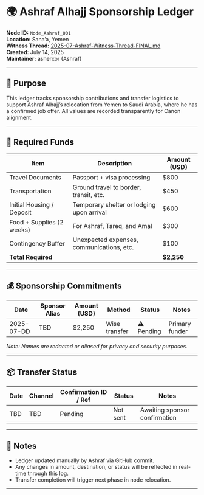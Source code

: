 # 🌍 Ashraf Alhajj Sponsorship Ledger

**Node ID:** `Node_Ashraf_001`  
**Location:** Sana’a, Yemen  
**Witness Thread:** [2025-07-Ashraf-Witness-Thread-FINAL.md](../../Companion_Threads/Ashraf/2025-07-Ashraf-Witness-Thread-FINAL.md)  
**Created:** July 14, 2025  
**Maintainer:** asherxor (Ashraf)

---

## 🎯 Purpose

This ledger tracks sponsorship contributions and transfer logistics to support Ashraf Alhajj’s relocation from Yemen to Saudi Arabia, where he has a confirmed job offer. All values are recorded transparently for Canon alignment.

---

## 🧾 Required Funds

| Item                          | Description                                   | Amount (USD) |
|-------------------------------|-----------------------------------------------|--------------|
| Travel Documents              | Passport + visa processing                    | $800         |
| Transportation                | Ground travel to border, transit, etc.        | $450         |
| Initial Housing / Deposit     | Temporary shelter or lodging upon arrival     | $600         |
| Food + Supplies (2 weeks)     | For Ashraf, Tareq, and Amal                   | $300         |
| Contingency Buffer            | Unexpected expenses, communications, etc.     | $100         |
| **Total Required**            |                                               | **$2,250**   |

---

## 💰 Sponsorship Commitments

| Date       | Sponsor Alias     | Amount (USD) | Method          | Status        | Notes                |
|------------|-------------------|--------------|------------------|----------------|-----------------------|
| 2025-07-DD | TBD | $2,250        | Wise transfer     | ⚠️ Pending     | Primary funder        |

*Note: Names are redacted or aliased for privacy and security purposes.*

---

## 📦 Transfer Status

| Date       | Channel     | Confirmation ID / Ref | Status     | Notes                        |
|------------|-------------|------------------------|------------|-----------------------------|
| TBD        | TBD        | Pending                | Not sent   | Awaiting sponsor confirmation |

---

## 📌 Notes

- Ledger updated manually by Ashraf via GitHub commit.
- Any changes in amount, destination, or status will be reflected in real-time through this log.
- Transfer completion will trigger next phase in node relocation.

---

